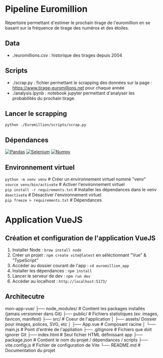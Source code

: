# Pipeline Euromillion

Répertoire permettant d'estimer le prochain tirage de l'euromillion en se basant sur la fréquence de tirage des numéros et des étoiles.

## Data

- ./euromillions.csv : historique des tirages depuis 2004

## Scripts

- ./scrap.py : fichier permettant le scrapping des données sur la page : https://www.tirage-euromillions.net pour chaque année
- ./analysis.ipynb : notebook jupyter permettant d'analyser les probabilités du prochain tirage.

## Lancer le scrapping

`python ./Euromillion/scripts/scrap.py`

## Dépendances

[![Pandas](https://img.shields.io/badge/Pandas%20v2.3.0-2C2D72?style=for-the-badge&logo=pandas&logoColor=white)](https://pypi.org/project/pandas/)
[![Selenium](https://img.shields.io/badge/Selenium%20v4.34.0-43B02A?style=for-the-badge&logo=Selenium&logoColor=white)](https://pypi.org/project/selenium/)
[![Numpy](https://img.shields.io/badge/Numpy%20v2.2.6-777BB4?style=for-the-badge&logo=numpy&logoColor=white)](https://pypi.org/project/numpy/)

## Environnement virtuel

`python -m venv venv` # Créer un environnement virtuel nommé "venv" <br>
`source venv/bin/activate` # Activer l'environnement virtuel <br>
`pip install -r requirements.txt` # Installer les dépendances dans le venv
`deactivate` # Désactiver l'environnement virtuel <br>
`pip freeze > requirements.txt` # Dépendances <br>

# Application VueJS

## Création et configuration de l'application VueJS

1. Installer Node : `brew install node`
2. Créer un projet : `npm create vite@latest` en séléctionnant "Vue" & "TypeScript"
3. Accéder au dossier courant de l'app : `cd euromillion_app`
4. Installer les dépendances : `npm install`
5. Lancer le serveur de dev : `npm run dev`
6. Accéder au localhost : `http://localhost:5173/`

## Architecutre

mon-app-vue/
├── node_modules/ # Contient les packages installés (jamais versionner dans Git)
├── public/ # Fichiers statistiques (ex: images, favicon, manifest)
├── src/ # Coeur de l'application
│ ├── assets/ Dossier pour images, polices, SVG, etc
│ ├── App.vue # Composant racine
│ └── main.js # Point d'entrée de l'appliation
├── .gitignore # Fichiers que doit ignorer Git
├── index.html # Seul fichier HTML définissant app
├── package.json # Contient le nom du projet / dépendances / scripts
├── vite.config.js # Fichier de configuration de Vite
└── README.md # Documentation du projet
